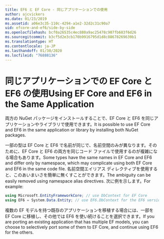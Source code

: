 ```yaml
---
title: EF6 と EF Core - 同じアプリケーションでの使用
author: ajcvickers
ms.date: 01/23/2019
ms.assetid: a06e3c35-110c-4294-a1e2-32d2c31c90a7
uid: efcore-and-ef6/side-by-side
ms.openlocfilehash: bcf0a26535c4ec880a9ac25478c987fb683f6d26
ms.sourcegitcommit: b3cf5d2e3cb170b9916795d1d8c88678269639b1
ms.translationtype: HT
ms.contentlocale: ja-JP
ms.lasthandoff: 01/30/2020
ms.locfileid: "76888136"
---
```

# <a name="using-ef-core-and-ef6-in-the-same-application"></a><span data-ttu-id="35118-102">同じアプリケーションでの EF Core と EF6 の使用</span><span class="sxs-lookup"><span data-stu-id="35118-102">Using EF Core and EF6 in the Same Application</span></span>

<span data-ttu-id="35118-103">両方の NuGet パッケージをインストールすることで、EF Core と EF6 を同じアプリケーションやライブラリで使用できます。</span><span class="sxs-lookup"><span data-stu-id="35118-103">It is possible to use EF Core and EF6 in the same application or library by installing both NuGet packages.</span></span>

<span data-ttu-id="35118-104">一部の型は EF Core と EF6 で名前が同じで、名前空間のみが異なります。そのために、EF Core と EF6 の両方を同じコード ファイルで使用するのが複雑になる場合もあります。</span><span class="sxs-lookup"><span data-stu-id="35118-104">Some types have the same names in EF Core and EF6 and differ only by namespace, which may complicate using both EF Core and EF6 in the same code file.</span></span> <span data-ttu-id="35118-105">名前空間エイリアス ディレクティブを使用すると、このあいまいさを簡単に無くすことができます。</span><span class="sxs-lookup"><span data-stu-id="35118-105">The ambiguity can be easily removed using namespace alias directives.</span></span> <span data-ttu-id="35118-106">次に例を示します。</span><span class="sxs-lookup"><span data-stu-id="35118-106">For example:</span></span>

``` csharp
using Microsoft.EntityFrameworkCore; // use DbContext for EF Core
using EF6 = System.Data.Entity; // use EF6.DbContext for the EF6 version
```

<span data-ttu-id="35118-107">複数の EF モデルを持つ既存のアプリケーションを移植する場合には、一部を EF Core に移植し、その他では EF6 を使い続けることを選択できます。</span><span class="sxs-lookup"><span data-stu-id="35118-107">If you are porting an existing application that has multiple EF models, you can choose to selectively port some of them to EF Core, and continue using EF6 for the others.</span></span>

